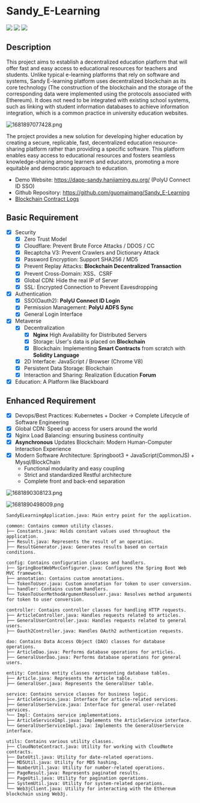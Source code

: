 # Sandy_E-Learning

![](https://img.shields.io/badge/Maven%20Build-Pass-brightgreen) ![](https://img.shields.io/badge/coverage-94%25-brightgreen) ![](https://img.shields.io/badge/Release%20Version-V0.3-orange) 

## Description

This project aims to establish a decentralized education platform that will offer fast and easy access to educational resources for teachers and students. Unlike typical e-learning platforms that rely on software and systems, Sandy E-learning platform uses decentralized blockchain as its core technology (The construction of the blockchain and the storage of the corresponding data were implemented using the protocols associated with Ethereum). It does not need to be integrated with existing school systems, such as linking with student information databases to achieve information integration, which is a common practice in university education websites. 

![1681897077428.png](https://static-file.hirsun.tech/2023/04/19/109216bf25dda.png)


The project provides a new solution for developing higher education by creating a secure, replicable, fast, decentralized education resource-sharing platform rather than providing a specific software. This platform enables easy access to educational resources and fosters seamless knowledge-sharing among learners and educators, promoting a more equitable and democratic approach to education.

- Demo Website: https://dapp-sandy.hanjiaming.eu.org/ (PolyU Connect ID SSO)
- Github Repository: https://github.com/guomaimang/Sandy_E-Learning
- [Blockchain Contract Logs](https://polygonscan.com/address/0xda7521f5cd54a0d2ddbaeddee280648a8c71107c)


## Basic Requirement
 

- [x] Security
    - [x] Zero Trust Model 
    - [x] Cloudflare: Prevent Brute Force Attacks / DDOS / CC
    - [x] Recaptcha V3: Prevent Crawlers and Dictionary Attack
    - [x] Password Encryption: Support SHA256 / MD5
    - [x] Prevent Replay Attacks: **Blockchain Decentralized Transaction**
    - [x] Prevent Cross-Domain: XSS、CSRF
    - [x] Global CDN: Hide the real IP of Server
    - [x] SSL: Encrypted Connection to Prevent Eavesdropping
- [x] Authentication
    - [x] SSO(Oauth2): **PolyU Connect ID Login**
    - [x] Permission Management: **PolyU ADFS Sync**
    - [x] General Login Interface
- [x] Metaverse
    - [x] Decentralization
        - [x] **Nginx** High Availability for Distributed Servers 
        - [x] Storage: User's data is placed on **Blockchain**
        - [x] Blockchain:  Implementing **Smart Contracts** from scratch with **Solidity Language**
    - [x] 2D Interface: JavaScript / Browser (Chrome V8)
    - [x] Persistent Data Storage: Blockchain
    - [x] Interaction and Sharing: Realization Education **Forum**
- [x] Education: A Platform like Blackboard 

## Enhanced Requirement

- [x] Devops/Best Practices: Kubernetes + Docker -> Complete Lifecycle of Software Engineering
- [x] Global CDN: Speed up access for users around the world
- [x] Nginx Load Balancing: ensuring business continuity
- [x] **Asynchronous** Updates Blockchain: Modern Human-Computer Interaction Experience
- [x] Modern Software Architecture: Springboot3 + JavaScript(CommonJS) + Mysql/BlockChain
    - Functional modularity and easy coupling
    - Strict and standardized Restful architecture
    - Complete front and back-end separation

![1681890308123.png](https://static-file.hirsun.tech/2023/04/19/d4fcf7e9cde39.png)

![1681890498009.png](https://static-file.hirsun.tech/2023/04/19/bdd816de1f7e8.png)


```
SandyELearningApplication.java: Main entry point for the application.

common: Contains common utility classes.
├── Constants.java: Holds constant values used throughout the application.
├── Result.java: Represents the result of an operation.
├── ResultGenerator.java: Generates results based on certain conditions.

config: Contains configuration classes and handlers.
├── SpringBootWebMvcConfigurer.java: Configures the Spring Boot Web MVC framework.
├── annotation: Contains custom annotations.
└── TokenToUser.java: Custom annotation for token to user conversion.
├── handler: Contains custom handlers.
└── TokenToUserMethodArgumentResolver.java: Resolves method arguments for token to user conversion.

controller: Contains controller classes for handling HTTP requests.
├── ArticleController.java: Handles requests related to articles.
├── GeneralUserController.java: Handles requests related to general users.
├── Oauth2Controller.java: Handles OAuth2 authentication requests.

dao: Contains Data Access Object (DAO) classes for database operations.
├── ArticleDao.java: Performs database operations for articles.
├── GeneralUserDao.java: Performs database operations for general users.

entity: Contains entity classes representing database tables.
├── Article.java: Represents the Article table.
├── GeneralUser.java: Represents the GeneralUser table.

service: Contains service classes for business logic.
├── ArticleService.java: Interface for article-related services.
├── GeneralUserService.java: Interface for general user-related services.
└── Impl: Contains service implementations.
├── ArticleServiceImpl.java: Implements the ArticleService interface.
└── GeneralUserServiceImpl.java: Implements the GeneralUserService interface.

utils: Contains various utility classes.
├── CloudNoteContract.java: Utility for working with CloudNote contracts.
├── DateUtil.java: Utility for date-related operations.
├── MD5Util.java: Utility for MD5 hashing.
├── NumberUtil.java: Utility for number-related operations.
├── PageResult.java: Represents paginated results.
├── PageUtil.java: Utility for pagination operations.
├── SystemUtil.java: Utility for system-related operations.
└── Web3jClient.java: Utility for interacting with the Ethereum blockchain using Web3j.
```

